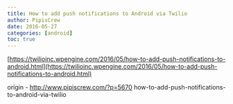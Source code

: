 ```yaml
---
title: How to add push notifications to Android via Twilio
author: PipisCrew
date: 2016-05-27
categories: [android]
toc: true
---
```


[https://twilioinc.wpengine.com/2016/05/how-to-add-push-notifications-to-android.html](https://twilioinc.wpengine.com/2016/05/how-to-add-push-notifications-to-android.html)

origin - http://www.pipiscrew.com/?p=5670 how-to-add-push-notifications-to-android-via-twilio